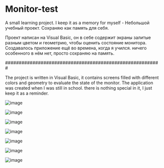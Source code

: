 # Monitor-test
A small learning project. I keep it as a memory for myself - Небольшой учебный проект. Сохраняю как память для себя.

Проект написан на Visual Basic, он в себе содержит экраны залитые разным цветом и геометрию, чтобы оценить состояние монитора. 
Создавалось приложение ещё во времена, когда я учился. ничего особенного в нём нет, просто сохраняю на память.

#########################################################

The project is written in Visual Basic, it contains screens filled with different colors and geometry to evaluate the state of the monitor. 
The application was created when I was still in school. there is nothing special in it, I just keep it as a reminder.

![image](https://github.com/KsyDark/Monitor-test/assets/57113088/d5142d46-83b0-43c5-a24f-c2af920c195f)

![image](https://github.com/KsyDark/Monitor-test/assets/57113088/55047364-8267-400f-8b23-04c21feec4c2)

![image](https://github.com/KsyDark/Monitor-test/assets/57113088/b871a3c2-99d7-48f0-8866-4072fc12e09d)

![image](https://github.com/KsyDark/Monitor-test/assets/57113088/25be9450-509b-42cb-8978-c1186aa34bc9)

![image](https://github.com/KsyDark/Monitor-test/assets/57113088/4f4e414b-c0bd-418e-a2e6-a9edde35fc74)

![image](https://github.com/KsyDark/Monitor-test/assets/57113088/9e2b041c-2736-4943-83ac-76fc3a736e29)

![image](https://github.com/KsyDark/Monitor-test/assets/57113088/f6816496-d8eb-456e-88dc-8ad8a9490720)
